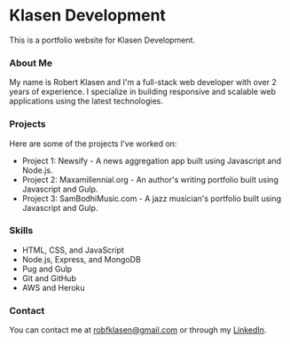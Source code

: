 # Klasen Development
This is a portfolio website for Klasen Development.

### About Me
My name is Robert Klasen and I'm a full-stack web developer with over 2 years of experience. I specialize in building responsive and scalable web applications using the latest technologies.

### Projects
Here are some of the projects I've worked on:

- Project 1: Newsify - A news aggregation app built using Javascript and Node.js.
- Project 2: Maxamillennial.org - An author's writing portfolio built using Javascript and Gulp.
- Project 3: SamBodhiMusic.com - A jazz musician's portfolio built using Javascript and Gulp.

### Skills
- HTML, CSS, and JavaScript
- Node.js, Express, and MongoDB
- Pug and Gulp
- Git and GitHub
- AWS and Heroku
### Contact
You can contact me at robfklasen@gmail.com or through my [LinkedIn](https://www.linkedin.com/in/robertklasen/).
